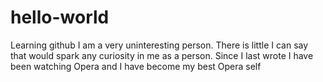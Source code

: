 # hello-world
Learning github
I am a very uninteresting person. There is little I can say that would spark any curiosity in me as a person.
Since I last wrote I have been watching Opera and I have become my best Opera self
